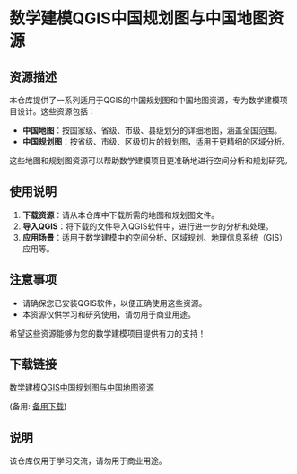 # 数学建模QGIS中国规划图与中国地图资源

## 资源描述

本仓库提供了一系列适用于QGIS的中国规划图和中国地图资源，专为数学建模项目设计。这些资源包括：

- **中国地图**：按国家级、省级、市级、县级划分的详细地图，涵盖全国范围。
- **中国规划图**：按省级、市级、区级切片的规划图，适用于更精细的区域分析。

这些地图和规划图资源可以帮助数学建模项目更准确地进行空间分析和规划研究。

## 使用说明

1. **下载资源**：请从本仓库中下载所需的地图和规划图文件。
2. **导入QGIS**：将下载的文件导入QGIS软件中，进行进一步的分析和处理。
3. **应用场景**：适用于数学建模中的空间分析、区域规划、地理信息系统（GIS）应用等。

## 注意事项

- 请确保您已安装QGIS软件，以便正确使用这些资源。
- 本资源仅供学习和研究使用，请勿用于商业用途。

希望这些资源能够为您的数学建模项目提供有力的支持！

## 下载链接
[数学建模QGIS中国规划图与中国地图资源](https://pan.quark.cn/s/47331fca2772) 

(备用: [备用下载](https://pan.baidu.com/s/1To-t17fOjshvt93hhusZPA?pwd=1234))

## 说明

该仓库仅用于学习交流，请勿用于商业用途。
